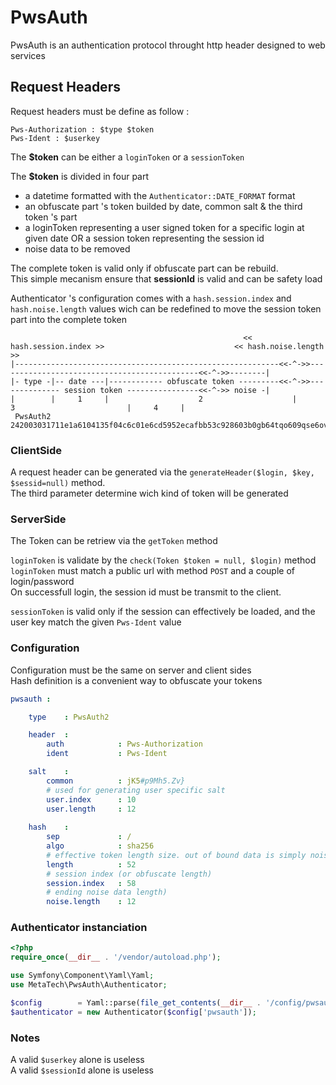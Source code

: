 # PwsAuth

PwsAuth is an authentication protocol throught http header designed to web services

## Request Headers

Request headers must be define as follow  :

    Pws-Authorization : $type $token
    Pws-Ident : $userkey

The **$token** can be either a `loginToken` or a `sessionToken`

The **$token** is divided in four part

* a datetime formatted with the `Authenticator::DATE_FORMAT` format
* an obfuscate part 's token builded by date, common salt & the third token 's part
* a loginToken representing a user signed token for a specific login at given date
  OR 
  a session token representing the session id
* noise data to be removed

The complete token is valid only if obfuscate part can be rebuild.  
This simple mecanism ensure that **sessionId** is valid and can be safety load

Authenticator 's configuration comes with a `hash.session.index` and `hash.noise.length` values 
wich can be redefined to move the session token part into the complete token

                                                        << hash.session.index >>                             << hash.noise.length >>
    |-----------------------------------------------------------<<-^->>---------------------------------------------<<-^->>--------|
    |- type -|-- date ---|------------ obfuscate token ---------<<-^->>-------------- session token ----------------<<-^->> noise -|
    |        |     1     |                    2                    |                         3                         |     4     |
     PwsAuth2 242003031711e1a6104135f04c6c01e6cd5952ecafbb53c928603b0gb64tqo609qse6ovd7lhdvk4fnaqk7cdl26e4d4qh7jb41eu5f1zb5y79m8pgu3


### ClientSide

A request header can be generated via the `generateHeader($login, $key, $sessid=null)` method.  
The third parameter determine wich kind of token will be generated

### ServerSide

The Token can be retriew via the `getToken` method

`loginToken` is validate by the `check(Token $token = null, $login)` method  
`loginToken` must match a public url with method `POST` and a couple of login/password  
On successfull login, the session id must be transmit to the client.

`sessionToken` is valid only if the session can effectively be loaded, and the 
user key match the given `Pws-Ident` value

### Configuration

Configuration must be the same on server and client sides  
Hash definition is a convenient way to obfuscate your tokens  

```yaml
pwsauth :

    type    : PwsAuth2

    header  :
        auth            : Pws-Authorization
        ident           : Pws-Ident

    salt    : 
        common          : jK5#p9Mh5.Zv}
        # used for generating user specific salt
        user.index      : 10
        user.length     : 12
    
    hash    :
        sep             : /
        algo            : sha256
        # effective token length size. out of bound data is simply noise
        length          : 52
        # session index (or obfuscate length)
        session.index   : 58
        # ending noise data length)
        noise.length    : 12
```

### Authenticator instanciation

```php
<?php
require_once(__dir__ . '/vendor/autoload.php');

use Symfony\Component\Yaml\Yaml;
use MetaTech\PwsAuth\Authenticator;

$config        = Yaml::parse(file_get_contents(__dir__ . '/config/pwsauth.yml'));
$authenticator = new Authenticator($config['pwsauth']);
```

### Notes

A valid `$userkey` alone is useless  
A valid `$sessionId` alone is useless
